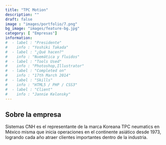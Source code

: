 ```yaml
---
title: "TPC Motion"
description: ""
draft: false
image : "images/portfolio/7.png"
bg_image: "images/feature-bg.jpg"
category: [ "Empresas"]
information:
#  - label : "Presidente"
#    info : "Yoshiki Takada"
#  - label : "¿Qué hacen?"
#    info : "Nuemática y fluidos"
#  - label : "Tools Used"
#    info : "Photoshop,Illustrator"
#  - label : "Completed on"
#    info : "17th March 2014"
#  - label : "Skills"
#    info : "HTML5 / PHP / CSS3"
#  - label : "Client"
#    info : "Jannie Kelonsky"
---
```


## Sobre la empresa

Sistemas CNH es el representante de la marca Koreana TPC neumatics en México misma que inicia operaciones en el continente asiático desde 1973, logrando cada año atraer clientes importantes dentro de la industria.